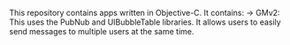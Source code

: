 This repository contains apps written in Objective-C. It contains:
-> GMv2: This uses the PubNub and UIBubbleTable libraries. It allows users to 
	 easily send messages to multiple users at the same time.
